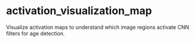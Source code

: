 # activation_visualization_map
Visualize activation maps to understand which image regions activate CNN filters for age detection.
